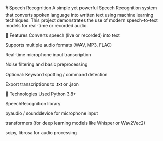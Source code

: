 🎙️ Speech Recognition
A simple yet powerful Speech Recognition system that converts spoken language into written text using machine learning techniques. This project demonstrates the use of modern speech-to-text models for real-time or recorded audio.

📌 Features
Converts speech (live or recorded) into text

Supports multiple audio formats (WAV, MP3, FLAC)

Real-time microphone input transcription

Noise filtering and basic preprocessing

Optional: Keyword spotting / command detection

Export transcriptions to .txt or .json

🧠 Technologies Used
Python 3.8+

SpeechRecognition library

pyaudio / sounddevice for microphone input

transformers (for deep learning models like Whisper or Wav2Vec2)

scipy, librosa for audio processing
